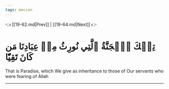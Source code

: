 ```yaml
---
tags: meccan
---
```


👈 [[19-62.md|Prev]] | [[19-64.md|Next]] 👉

# تِلۡكَ ٱلۡجَنَّةُ ٱلَّتِي نُورِثُ مِنۡ عِبَادِنَا مَن كَانَ تَقِيّٗا

That is Paradise, which We give as inheritance to those of Our servants who were fearing of Allah

---

